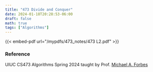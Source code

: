 ```yaml
---
title: "473 Divide and Conquer"
date: 2024-01-18T20:28:53-06:00
draft: false
math: true
tags: ["Algorithms"]
---
```



{{< embed-pdf url="/mypdfs/473_notes/473 L2.pdf" >}}

### Reference
UIUC CS473 Algorithms Spring 2024 taught by Prof. [Michael A. Forbes](https://miforbes.cs.illinois.edu/)